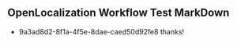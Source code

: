 ## OpenLocalization Workflow Test MarkDown
* 9a3ad8d2-8f1a-4f5e-8dae-caed50d92fe8 thanks!

<!--HONumber=Aug16_HO1-->


